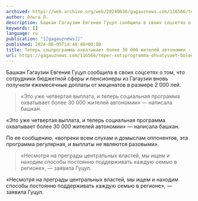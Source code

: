 ```yaml
---
archived: https://web.archive.org/web/20240630/gagauznews.com/116566/teper-sotsprogramma-ohvatyvaet-bolee-30-000-zhitelej-avtonomii-gutsul.html
author: Ольга Л.
description: Башкан Гагаузии Евгения Гуцул сообщила в своих соцсетях о том, что cотрудники бюджетной сферы и пенсионеры из Гагаузии вновь получили ежемесячные доплаты от меценатов в размере 2 000 лей. «Это уже четвертая выплата, и теперь социальная программа охватывает более 30 000 жителей автономии» — написала башкан. По ее сообщению, «вопреки всем слухам и домыслам оппонентов, эта программа регулярная, и выплаты не являются разовыми». «Несмотря на преграды центральных властей, мы ищем и находим способы постоянно поддерживать каждую семью в регионе», — заявила Гуцул.
keywords: []
language: ru
publication: "[[gagauznews]]"
published: 2024-08-05T14:48:46+00:00
title: Теперь соцпрограмма охватывает более 30 000 жителей автономии - Гуцул
url: https://gagauznews.com/116566/teper-sotsprogramma-ohvatyvaet-bolee-30-000-zhitelej-avtonomii-gutsul.html
---
```


Башкан Гагаузии Евгения Гуцул сообщила в своих соцсетях о том, что cотрудники бюджетной сферы и пенсионеры из Гагаузии вновь получили ежемесячные доплаты от меценатов в размере 2 000 лей.

> «Это уже четвертая выплата, и теперь социальная программа охватывает более 30 000 жителей автономии» — написала башкан.

«Это уже четвертая выплата, и теперь социальная программа охватывает более 30 000 жителей автономии» — написала башкан.

По ее сообщению, «вопреки всем слухам и домыслам оппонентов, эта программа регулярная, и выплаты не являются разовыми».

> «Несмотря на преграды центральных властей, мы ищем и находим способы постоянно поддерживать каждую семью в регионе», — заявила Гуцул.

«Несмотря на преграды центральных властей, мы ищем и находим способы постоянно поддерживать каждую семью в регионе», — заявила Гуцул.